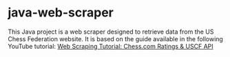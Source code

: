 # java-web-scraper
This Java project is a web scraper designed to retrieve data from the US Chess Federation website. It is based on the guide available in the following YouTube tutorial: [Web Scraping Tutorial: Chess.com Ratings & USCF API](https://www.youtube.com/watch?v=1z70h-v5Wz8)
